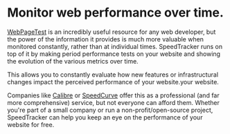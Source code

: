 # Monitor web performance over time.

[WebPageTest](https://webpagetest.org) is an incredibly useful resource for any web developer, but the power of the information it provides is much more valuable when monitored constantly, rather than at individual times. SpeedTracker runs on top of it by making period performance tests on your website and showing the evolution of the various metrics over time.

This allows you to constantly evaluate how new features or infrastructural changes impact the perceived performance of your website.your website.

Companies like [Calibre](https://calibreapp.com/) or [SpeedCurve](https://speedcurve.com/) offer this as a professional (and far more comprehensive) service, but not everyone can afford them. Whether you're part of a small company or run a non-profit/open-source project, SpeedTracker can help you keep an eye on the performance of your website for free.